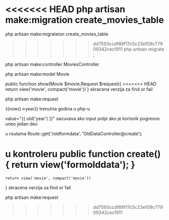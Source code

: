 <<<<<<< HEAD
php artisan make:migration create_movies_table
=======
php artisan make:migrateion create_movies_table
>>>>>>> dd7593ccdf89f17c5c23e109c77909342cecf911
php artisan migrate ;

php artisan make:controller MoviesController

php artisan make:model Movie

public function show(Movie $movie,Request $request){
<<<<<<< HEAD
return view('movie', compact('movie'))
}
skracena verzija za find or fail

php artisan make:request

{{now()->year}}
trenutna godina u php-u

value="{{ old('year') }}"
sacuvava ako input polje ako je korisnik pogresno uneo jedan deo

u routama
Route::get('/oldformdata', 'OldDataController@create');

u kontroleru
public function create()
{
return view('formolddata');
}
=======
    return view('movie', compact('movie'))
}
skracena verzija za find or fail

php artisan make:request 
>>>>>>> dd7593ccdf89f17c5c23e109c77909342cecf911
